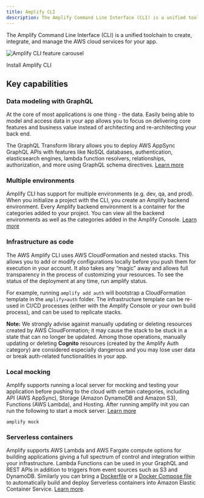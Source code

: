 ```yaml
---
title: Amplify CLI
description: The Amplify Command Line Interface (CLI) is a unified toolchain to create, integrate, and manage the AWS cloud services for your app. The Amplify CLI makes it easy to provision a cloud backend with features such as Authentication, APIs (REST and GraphQL), Storage, Functions and Hosting.
---
```


The Amplify Command Line Interface (CLI) is a unified toolchain to create, integrate, and manage the AWS cloud services for your app.

![Amplify CLI feature carousel](~/assets/cli-b-roll.gif)

<docs-internal-link-button href="~/cli/start/install.md"> <span slot="text">Install Amplify CLI</span> </docs-internal-link-button>

## Key capabilities

### Data modeling with GraphQL
At the core of most applications is one thing - the data. Easily being able to model and access data in your app allows you to focus on delivering core features and business value instead of architecting and re-architecting your back end.

The GraphQL Transform library allows you to deploy AWS AppSync GraphQL APIs with features like NoSQL databases, authentication, elasticsearch engines, lambda function resolvers, relationships, authorization, and more using GraphQL schema directives. [Learn more](~/cli/graphql-transformer/overview.md)

### Multiple environments

Amplify CLI has support for multiple environments (e.g. dev, qa, and prod). When you initialize a project with the CLI, you create an Amplify backend environment. Every Amplify backend environment is a container for the categories added to your project. You can view all the backend environments as well as the categories added in the Amplify Console. [Learn more](~/cli/teams/overview.md)

### Infrastructure as code

The AWS Amplify CLI uses AWS CloudFormation and nested stacks. This allows you to add or modify configurations locally before you push them for execution in your account. It also takes any “magic” away and allows full transparency in the process of customizing your resources. To see the status of the deployment at any time, run amplify status.

For example, running `amplify add auth` will bootstrap a CloudFormation template in the `amplify>auth` folder. The infrastructure template can be re-used in CI/CD processes (either with the Amplify Console or your own build process), and can be used to replicate stacks.

**Note:** We strongly advise against manually updating or deleting resources created by AWS CloudFormation; it may cause the stack to be stuck in a state that can no longer be updated. Among those operations, manually updating or deleting **Cognito** resources (created by the Amplify Auth category) are considered especially dangerous and you may lose user data or break auth-related functionalities in your app.

### Local mocking

Amplify supports running a local server for mocking and testing your application before pushing to the cloud with certain categories, including API (AWS AppSync), Storage (Amazon DynamoDB and Amazon S3), Functions (AWS Lambda), and Hosting. After running amplify init you can run the following to start a mock server. [Learn more](~/cli/usage/mock.md)

```
amplify mock
```

### Serverless containers

Amplify supports AWS Lambda and AWS Fargate compute options for building applications giving a full spectrum of control and integration within your infrastructure. Lambda Functions can be used in your GraphQL and REST APIs in addition to triggers from event sources such as S3 and DynamoDB. Similarly you can bring a [Dockerfile](https://docs.docker.com/engine/reference/builder/) or a [Docker Compose file](https://docs.docker.com/compose/compose-file/) to automatically build and deploy Serverless containers into Amazon Elastic Container Service. [Learn more](~/cli/usage/containers.md).